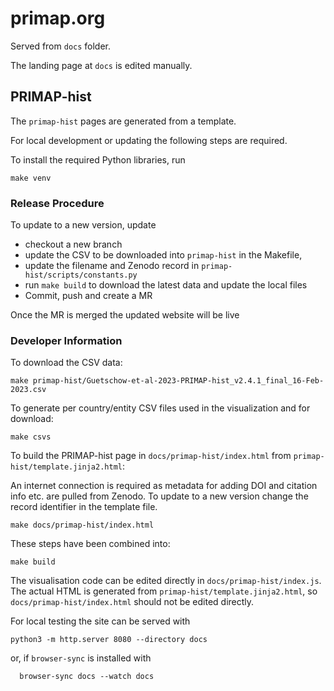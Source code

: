 # primap.org

Served from `docs` folder.

The landing page at `docs` is edited manually.

## PRIMAP-hist

The `primap-hist` pages are generated from a template.

For local development or updating the following steps are required.

To install the required Python libraries, run
```
make venv
```

### Release Procedure

To update to a new version, update
- checkout a new branch
- update the CSV to be downloaded into `primap-hist` in the Makefile,
- update the filename and Zenodo record in `primap-hist/scripts/constants.py`
- run `make build` to download the latest data and update the local files
- Commit, push and create a MR

Once the MR is merged the updated website will be live

### Developer Information


To download the CSV data:
```
make primap-hist/Guetschow-et-al-2023-PRIMAP-hist_v2.4.1_final_16-Feb-2023.csv
```

To generate per country/entity CSV files used in the visualization and for download:

```
make csvs
```

To build the PRIMAP-hist page in `docs/primap-hist/index.html` from `primap-hist/template.jinja2.html`:

An internet connection is required as metadata for adding DOI and citation info etc. are pulled from Zenodo.
To update to a new version change the record identifier in the template file.

```
make docs/primap-hist/index.html
```

These steps have been combined into:

```
make build
```

The visualisation code can be edited directly in `docs/primap-hist/index.js`.
The actual HTML is generated from `primap-hist/template.jinja2.html`, so
`docs/primap-hist/index.html` should not be edited directly.

For local testing the site can be served with
```
python3 -m http.server 8080 --directory docs
```
or, if `browser-sync` is installed with
```
  browser-sync docs --watch docs
```
